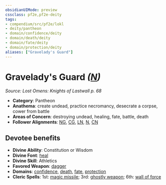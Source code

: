 ```yaml
---
obsidianUIMode: preview
cssclass: pf2e,pf2e-deity
tags:
- compendium/src/pf2e/lokl
- deity/pantheon
- domain/confidence/deity
- domain/death/deity
- domain/fate/deity
- domain/protection/deity
aliases: ["Gravelady's Guard"]
---
```

# Gravelady's Guard *([N](rules/traits/n-b1.md "Neutral Alignment Trait"))*  
*Source: Lost Omens: Knights of Lastwall p. 68*  

- **Category**: Pantheon
- **Anathema**: create undead, practice necromancy, desecrate a corpse, cower from battle
- **Areas of Concern**: destroying undead, healing, fate, battle, death
- **Follower Alignments**: [NG](rules/traits/ng-b1.md "Neutral Good Alignment Trait"), [CG](rules/traits/cg-b1.md "Chaotic Good Alignment Trait"), [LN](rules/traits/ln-b1.md "Lawful Neutral Alignment Trait"), [N](rules/traits/n-b1.md "Neutral Alignment Trait"), [CN](rules/traits/cn-b1.md "Chaotic Neutral Alignment Trait")

## Devotee benefits

- **Divine Ability**: Constitution or Wisdom
- **Divine Font**: [heal](compendium/spells/heal.md)
- **Divine Skill**: Athletics
- **Favored Weapon**: [dagger](compendium/equipment/items/dagger.md)
- **Domains**: [confidence](compendium/setting/domains.md#Confidence), [death](compendium/setting/domains.md#Death), [fate](compendium/setting/domains.md#Fate), [protection](compendium/setting/domains.md#Protection)
- **Cleric Spells**: 1st: [magic missile](compendium/spells/magic-missile.md); 3rd: [ghostly weapon](compendium/spells/ghostly-weapon.md); 6th: [wall of force](compendium/spells/wall-of-force.md)
